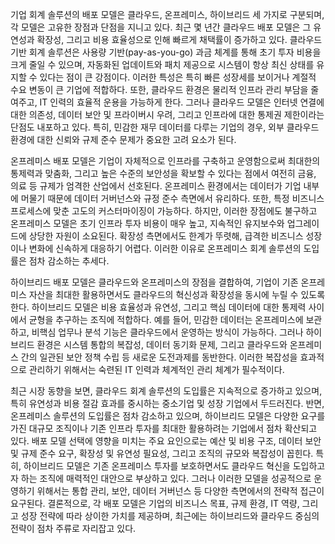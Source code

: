 기업 회계 솔루션의 배포 모델은 클라우드, 온프레미스, 하이브리드 세 가지로 구분되며, 각 모델은 고유한 장점과 단점을 지니고 있다. 최근 몇 년간 클라우드 배포 모델은 그 유연성과 확장성, 그리고 비용 효율성으로 인해 빠르게 채택률이 증가하고 있다. 클라우드 기반 회계 솔루션은 사용량 기반(pay-as-you-go) 과금 체계를 통해 초기 투자 비용을 크게 줄일 수 있으며, 자동화된 업데이트와 패치 제공으로 시스템이 항상 최신 상태를 유지할 수 있다는 점이 큰 강점이다. 이러한 특성은 특히 빠른 성장세를 보이거나 계절적 수요 변동이 큰 기업에 적합하다. 또한, 클라우드 환경은 물리적 인프라 관리 부담을 줄여주고, IT 인력의 효율적 운용을 가능하게 한다. 그러나 클라우드 모델은 인터넷 연결에 대한 의존성, 데이터 보안 및 프라이버시 우려, 그리고 인프라에 대한 통제권 제한이라는 단점도 내포하고 있다. 특히, 민감한 재무 데이터를 다루는 기업의 경우, 외부 클라우드 환경에 대한 신뢰와 규제 준수 문제가 중요한 고려 요소가 된다.

온프레미스 배포 모델은 기업이 자체적으로 인프라를 구축하고 운영함으로써 최대한의 통제력과 맞춤화, 그리고 높은 수준의 보안성을 확보할 수 있다는 점에서 여전히 금융, 의료 등 규제가 엄격한 산업에서 선호된다. 온프레미스 환경에서는 데이터가 기업 내부에 머물기 때문에 데이터 거버넌스와 규정 준수 측면에서 유리하다. 또한, 특정 비즈니스 프로세스에 맞춘 고도의 커스터마이징이 가능하다. 하지만, 이러한 장점에도 불구하고 온프레미스 모델은 초기 인프라 투자 비용이 매우 높고, 지속적인 유지보수와 업그레이드에 상당한 자원이 소요된다. 확장성 측면에서도 한계가 뚜렷해, 급격한 비즈니스 성장이나 변화에 신속하게 대응하기 어렵다. 이러한 이유로 온프레미스 회계 솔루션의 도입률은 점차 감소하는 추세다.

하이브리드 배포 모델은 클라우드와 온프레미스의 장점을 결합하여, 기업이 기존 온프레미스 자산을 최대한 활용하면서도 클라우드의 혁신성과 확장성을 동시에 누릴 수 있도록 한다. 하이브리드 모델은 비용 효율성과 유연성, 그리고 핵심 데이터에 대한 통제력 사이에서 균형을 추구하는 조직에 적합하다. 예를 들어, 민감한 데이터는 온프레미스에 보관하고, 비핵심 업무나 분석 기능은 클라우드에서 운영하는 방식이 가능하다. 그러나 하이브리드 환경은 시스템 통합의 복잡성, 데이터 동기화 문제, 그리고 클라우드와 온프레미스 간의 일관된 보안 정책 수립 등 새로운 도전과제를 동반한다. 이러한 복잡성을 효과적으로 관리하기 위해서는 숙련된 IT 인력과 체계적인 관리 체계가 필수적이다.

최근 시장 동향을 보면, 클라우드 회계 솔루션의 도입률은 지속적으로 증가하고 있으며, 특히 유연성과 비용 절감 효과를 중시하는 중소기업 및 성장 기업에서 두드러진다. 반면, 온프레미스 솔루션의 도입률은 점차 감소하고 있으며, 하이브리드 모델은 다양한 요구를 가진 대규모 조직이나 기존 인프라 투자를 최대한 활용하려는 기업에서 점차 확산되고 있다. 배포 모델 선택에 영향을 미치는 주요 요인으로는 예산 및 비용 구조, 데이터 보안 및 규제 준수 요구, 확장성 및 유연성 필요성, 그리고 조직의 규모와 복잡성이 꼽힌다. 특히, 하이브리드 모델은 기존 온프레미스 투자를 보호하면서도 클라우드 혁신을 도입하고자 하는 조직에 매력적인 대안으로 부상하고 있다. 그러나 이러한 모델을 성공적으로 운영하기 위해서는 통합 관리, 보안, 데이터 거버넌스 등 다양한 측면에서의 전략적 접근이 요구된다. 결론적으로, 각 배포 모델은 기업의 비즈니스 목표, 규제 환경, IT 역량, 그리고 성장 전략에 따라 상이한 가치를 제공하며, 최근에는 하이브리드와 클라우드 중심의 전략이 점차 주류로 자리잡고 있다.